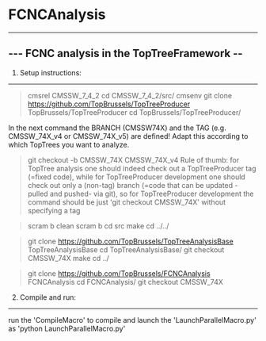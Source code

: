 # FCNCAnalysis
--------------------------------------------
--- FCNC analysis in the TopTreeFramework --
--------------------------------------------


1) Setup instructions:
----------------------

> cmsrel CMSSW_7_4_2
> cd CMSSW_7_4_2/src/
> cmsenv
> git clone https://github.com/TopBrussels/TopTreeProducer TopBrussels/TopTreeProducer
> cd TopBrussels/TopTreeProducer/

In the next command the BRANCH (CMSSW74X) and the TAG (e.g. CMSSW_74X_v4 or CMSSW_74X_v5) are defined! Adapt this according to which TopTrees you want to analyze.
> git checkout -b CMSSW_74X CMSSW_74X_v4
Rule of thumb: for TopTree analysis one should indeed check out a TopTreeProducer tag (=fixed code), 
while for TopTreeProducer development one should check out only a (non-tag) branch (=code that can be updated -pulled and pushed- via git),
so for TopTreeProducer development the command should be just 'git checkout CMSSW_74X' without specifying a tag

> scram b clean
> scram b
> cd src
> make
> cd ../../

> git clone https://github.com/TopBrussels/TopTreeAnalysisBase TopTreeAnalysisBase
> cd TopTreeAnalysisBase/
> git checkout CMSSW_74X
> make
> cd ../

> git clone https://github.com/TopBrussels/FCNCAnalysis FCNCAnalysis
> cd FCNCAnalysis/
> git checkout CMSSW_74X




2) Compile and run:
-------------------

run the 'CompileMacro' to compile and launch the 'LaunchParallelMacro.py' as 'python LaunchParallelMacro.py'


